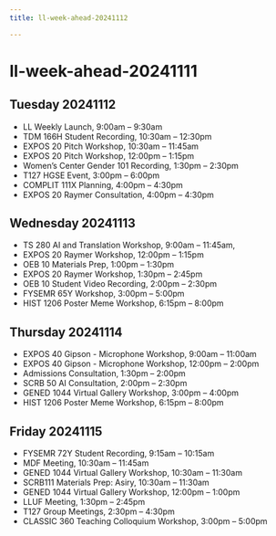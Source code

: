 ```yaml
---
title: ll-week-ahead-20241112

---
```


# ll-week-ahead-20241111

## Tuesday 20241112
* LL Weekly Launch, 9:00am – 9:30am
* TDM 166H Student Recording, 10:30am – 12:30pm
* EXPOS 20 Pitch Workshop, 10:30am – 11:45am
* EXPOS 20 Pitch Workshop, 12:00pm – 1:15pm
* Women’s Center Gender 101 Recording, 1:30pm – 2:30pm
* T127 HGSE Event, 3:00pm – 6:00pm
* COMPLIT 111X Planning, 4:00pm – 4:30pm
* EXPOS 20 Raymer Consultation, 4:00pm – 4:30pm

## Wednesday 20241113
* TS 280 AI and Translation Workshop, 9:00am – 11:45am, 
* EXPOS 20 Raymer Workshop, 12:00pm – 1:15pm
* OEB 10 Materials Prep, 1:00pm – 1:30pm
* EXPOS 20 Raymer Workshop, 1:30pm – 2:45pm
* OEB 10 Student Video Recording, 2:00pm – 2:30pm
* FYSEMR 65Y Workshop, 3:00pm – 5:00pm
* HIST 1206 Poster Meme Workshop, 6:15pm – 8:00pm

## Thursday 20241114
* EXPOS 40 Gipson - Microphone Workshop, 9:00am – 11:00am
* EXPOS 40 Gipson - Microphone Workshop, 12:00pm – 2:00pm
* Admissions Consultation, 1:30pm – 2:00pm
* SCRB 50 AI Consultation, 2:00pm – 2:30pm
* GENED 1044 Virtual Gallery Workshop, 3:00pm – 4:00pm
* HIST 1206 Poster Meme Workshop, 6:15pm – 8:00pm

## Friday 20241115
* FYSEMR 72Y Student Recording, 9:15am – 10:15am
* MDF Meeting, 10:30am – 11:45am
* GENED 1044 Virtual Gallery Workshop, 10:30am – 11:30am
* SCRB111 Materials Prep: Asiry, 10:30am – 11:30am
* GENED 1044 Virtual Gallery Workshop, 12:00pm – 1:00pm
* LLUF Meeting, 1:30pm – 2:45pm
* T127 Group Meetings, 2:30pm – 4:30pm
* CLASSIC 360 Teaching Colloquium Workshop, 3:00pm – 5:00pm
